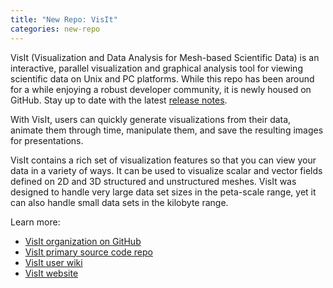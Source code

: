 ```yaml
---
title: "New Repo: VisIt"
categories: new-repo
---
```


VisIt (Visualization and Data Analysis for Mesh-based Scientific Data) is an interactive, parallel visualization and graphical analysis tool for viewing scientific data on Unix and PC platforms. While this repo has been around for a while enjoying a robust developer community, it is newly housed on GitHub. Stay up to date with the latest [release notes](https://wci.llnl.gov/simulation/computer-codes/visit).

With VisIt, users can quickly generate visualizations from their data, animate them through time, manipulate them, and save the resulting images for presentations.

VisIt contains a rich set of visualization features so that you can view your data in a variety of ways. It can be used to visualize scalar and vector fields defined on 2D and 3D structured and unstructured meshes. VisIt was designed to handle very large data set sizes in the peta-scale range, yet it can also handle small data sets in the kilobyte range. 

Learn more:

- [VisIt organization on GitHub](https://github.com/visit-dav)
- [VisIt primary source code repo](https://github.com/visit-dav/visit)
- [VisIt user wiki](https://www.visitusers.org/index.php?title=Main_Page)
- [VisIt website](https://wci.llnl.gov/simulation/computer-codes/visit)
